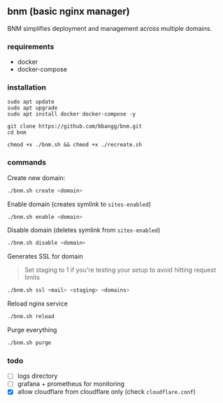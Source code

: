 ## bnm (basic nginx manager)

BNM simplifies deployment and management across multiple domains.

### requirements

- docker
- docker-compose

### installation

```
sudo apt update
sudo apt upgrade
sudo apt install docker docker-compose -y

git clone https://github.com/bbangg/bnm.git
cd bnm

chmod +x ./bnm.sh && chmod +x ./recreate.sh
```

### commands

Create new domain:
```bash
./bnm.sh create <domain>
```

Enable domain (creates symlink to `sites-enabled`)
```bash
./bnm.sh enable <domain>
```

Disable domain (deletes symlink from `sites-enabled`)
```bash
./bnm.sh disable <domain>
```

Generates SSL for domain
> Set staging to 1 if you're testing your setup to avoid hitting request limits
```bash
./bnm.sh ssl <mail> <staging> <domains>
```

Reload nginx service
```bash
./bnm.sh reload
```

Purge everything
```bash
./bnm.sh purge
```

### todo

- [ ] logs directory
- [ ] grafana + prometheus for monitoring
- [x] allow cloudflare from cloudflare only (check `cloudflare.conf`)
